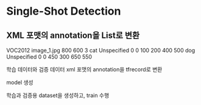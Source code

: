# Single-Shot Detection

## XML 포맷의 annotation을 List로 변환

<annotation>
    <folder>VOC2012</folder>
    <filename>image_1.jpg</filename>
    <size>
        <width>800</width>
        <height>600</height>
        <depth>3</depth>
    </size>
    <object>
        <name>cat</name>
        <pose>Unspecified</pose>
        <truncated>0</truncated>
        <difficult>0</difficult>
        <bndbox>
            <xmin>100</xmin>
            <ymin>200</ymin>
            <xmax>400</xmax>
            <ymax>500</ymax>
        </bndbox>
    </object>
    <object>
        <name>dog</name>
        <pose>Unspecified</pose>
        <truncated>0</truncated>
        <difficult>0</difficult>
        <bndbox>
            <xmin>450</xmin>
            <ymin>300</ymin>
            <xmax>650</xmax>
            <ymax>550</ymax>
        </bndbox>
    </object>
</annotation>

학습 데이터와 검증 데이터 xml 포맷의 annotation을 tfrecord로 변환

model 생성

학습과 검증용 dataset을 생성하고, train 수행 



